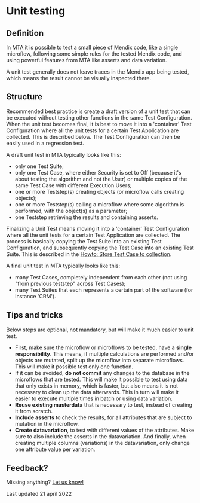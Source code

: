 # Unit testing

## Definition

In MTA it is possible to test a small piece of Mendix code, like a single microflow, following some simple rules for the tested Mendix code, and using powerful features from MTA like asserts and data variation.

A unit test generally does not leave traces in the Mendix app being tested, which means the result cannot be visually inspected there.

## Structure

Recommended best practice is create a draft version of a unit test that can be executed without testing other functions in the same Test Configuration. When the unit test becomes final, it is best to move it into a 'container' Test Configuration where all the unit tests for a certain Test Application are collected. This is described below. The Test Configuration can then be easily used in a regression test. 

A draft unit test in MTA typically looks like this:
- only one Test Suite;
- only one Test Case, where either Security is set to Off (because it's about testing the algorithm and not the User) or multiple copies of the same Test Case with different Execution Users;
- one or more Teststep(s) creating objects (or microflow calls creating objects);
- one or more Teststep(s) calling a microflow where some algorithm is performed, with the object(s) as a parameter;
- one Teststep retrieving the results and containing asserts.

Finalizing a Unit Test means moving it into a 'container' Test Configuration where all the unit tests for a certain Test Application are collected. The process is basically copying the Test Suite into an existing Test Configuration, and subsequently copying the Test Case into an existing Test Suite. This is described in the [Howto: Store Test Case to collection](../howtos/store-test-case-to-collection).

A final unit test in MTA typically looks like this:
- many Test Cases, completely independent from each other (not using "from previous teststep" across Test Cases);
- many Test Suites that each represents a certain part of the software (for instance 'CRM').

## Tips and tricks

Below steps are optional, not mandatory, but will make it much easier to unit test.

- First, make sure the microflow or microflows to be tested, have a **single responsibility**. This means, if multiple calculations are performed and/or objects are mutated, split up the microflow into separate microflows. This will make it possible test only one function. 
- If it can be avoided, **do not commit** any changes to the database in the microflows that are tested. This will make it possible to test using data that only exists in memory, which is faster, but also means it is not necessary to clean up the data afterwards. This in turn will make it easier to execute multiple times in batch or using data variation.
- **Reuse existing masterdata** that is necessary to test, instead of creating it from scratch. 
- **Include asserts** to check the results, for all attributes that are subject to mutation in the microflow.
- **Create datavariation**, to test with different values of the attributes. Make sure to also include the asserts in the datavariation. And finally, when creating multiple columns (variations) in the datavariation, only change one attribute value per variation. 

## Feedback?
Missing anything? [Let us know!](mailto:support@menditect.com)

Last updated 21 april 2022